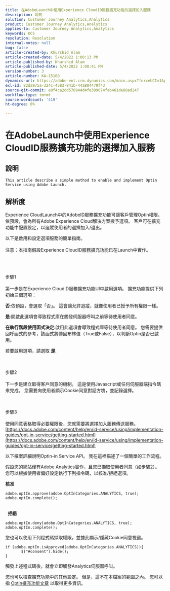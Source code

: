 ```yaml
---
title: 在AdobeLaunch中使用Experience CloudID服務擴充功能的選擇加入服務
description: 說明
solution: Customer Journey Analytics,Analytics
product: Customer Journey Analytics,Analytics
applies-to: Customer Journey Analytics,Analytics
keywords: KCS
resolution: Resolution
internal-notes: null
bug: false
article-created-by: Khurshid Alam
article-created-date: 5/4/2022 1:00:13 PM
article-published-by: Khurshid Alam
article-published-date: 5/4/2022 1:08:41 PM
version-number: 3
article-number: KA-15108
dynamics-url: https://adobe-ent.crm.dynamics.com/main.aspx?forceUCI=1&pagetype=entityrecord&etn=knowledgearticle&id=6c0ee821-aacb-ec11-a7b5-6045bd00dbbc
exl-id: 82da975a-324c-4583-841b-44a804479f43
source-git-commit: e8f4ca2dd578944d4fe399074fab461de88ad247
workflow-type: tm+mt
source-wordcount: '419'
ht-degree: 0%

---
```


# 在AdobeLaunch中使用Experience CloudID服務擴充功能的選擇加入服務

## 說明


`This article describe a simple method to enable and implement Optin Service using Adobe Launch.`


## 解析度


Experience CloudLaunch中的AdobeID服務擴充功能可讓客戶管理Optin權限。 依預設，會為所有Adobe Experience Cloud解決方案授予選項。 客戶可在擴充功能中配置設定，以追蹤使用者的選擇加入/退出。

以下是啟用和設定選項服務的簡單指南。
<br><br>注意：本指南假設Experience CloudID服務擴充功能已在Launch中實作。<br><br>

<br><br>步驟1<br><br>
第一步是在Experience CloudID服務擴充功能UI中啟用選項。 擴充功能提供下列初始三個選項：

<b>否</b>:依預設，會選取「否」。 這會讓允許追蹤，就像使用者已授予所有權限一樣。

<b>是</b>:開啟此選項會導致程式庫在觸發伺服器呼叫之前等待使用者同意。

<b>在執行階段使用函式決定</b>:啟用此選項會導致程式庫等待使用者同意。 您需要提供回呼函式的參考，該函式將傳回布林值（True或False），以判斷Optin是否已啟用。

若要啟用選項，請選取 <b>是</b>.


<br><br>步驟2<br><br>
下一步是建立取得客戶同意的機制。 這是使用Javascript或任何伺服器端指令碼來完成。 您需要向使用者顯示Cookie同意對話方塊，並記錄選擇。


<br><br>步驟3<br><br>
使用同意表格取得必要權限後，您就需要將選擇加入服務傳送服務。
[https://docs.adobe.com/content/help/en/id-service/using/implementation-guides/opt-in-service/getting-started.html](https://docs.adobe.com/content/help/en/id-service/using/implementation-guides/opt-in-service/getting-started.html)

以下檔案詳細說明Optin-in Service API。 我在這裡描述了一個簡單的工作流程。

假設您的網站僅有Adobe Analytics實作，且您已擷取使用者同意（如步驟2）。 您可以根據使用者偏好設定執行下列指令碼，以核准/拒絕選項。

<b>核准</b>


```
adobe.optIn.approve(adobe.OptInCategories.ANALYTICS, true);
adobe.optIn.complete();
```


<br> 
<b>拒絕</b>


```
adobe.optIn.deny(adobe.OptInCategories.ANALYTICS, true);
adobe.optIn.complete();
```


您也可以使用下列程式碼擷取權限，並據此顯示/隱藏Cookie同意視窗。


```
if (adobe.optIn.isApproved(adobe.OptInCategories.ANALYTICS)){
       $("#consent").hide();
}
```


觸發上述程式碼後，就會立即觸發Analytics伺服器呼叫。

您也可以檢查擴充功能中的其他設定。 但是，這不在本檔案的範圍之內。 您可以指 [Optin擴充功能文章](https://docs.adobe.com/content/help/en/id-service/using/implementation-guides/opt-in-service/launch.html) 以取得更多資訊。
